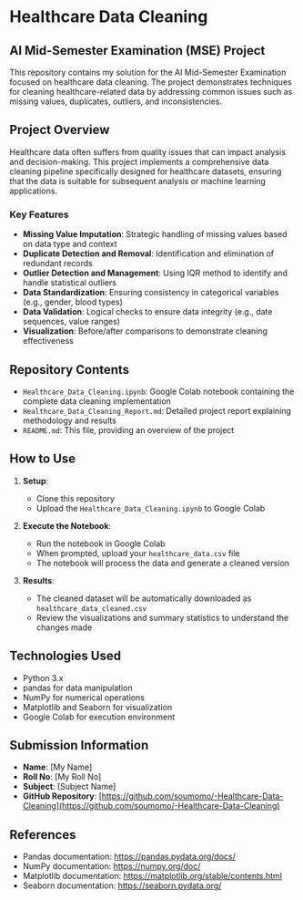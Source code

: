 # Healthcare Data Cleaning

## AI Mid-Semester Examination (MSE) Project

This repository contains my solution for the AI Mid-Semester Examination focused on healthcare data cleaning. The project demonstrates techniques for cleaning healthcare-related data by addressing common issues such as missing values, duplicates, outliers, and inconsistencies.

## Project Overview

Healthcare data often suffers from quality issues that can impact analysis and decision-making. This project implements a comprehensive data cleaning pipeline specifically designed for healthcare datasets, ensuring that the data is suitable for subsequent analysis or machine learning applications.

### Key Features

- **Missing Value Imputation**: Strategic handling of missing values based on data type and context
- **Duplicate Detection and Removal**: Identification and elimination of redundant records
- **Outlier Detection and Management**: Using IQR method to identify and handle statistical outliers
- **Data Standardization**: Ensuring consistency in categorical variables (e.g., gender, blood types)
- **Data Validation**: Logical checks to ensure data integrity (e.g., date sequences, value ranges)
- **Visualization**: Before/after comparisons to demonstrate cleaning effectiveness

## Repository Contents

- `Healthcare_Data_Cleaning.ipynb`: Google Colab notebook containing the complete data cleaning implementation
- `Healthcare_Data_Cleaning_Report.md`: Detailed project report explaining methodology and results
- `README.md`: This file, providing an overview of the project

## How to Use

1. **Setup**:
   - Clone this repository
   - Upload the `Healthcare_Data_Cleaning.ipynb` to Google Colab

2. **Execute the Notebook**:
   - Run the notebook in Google Colab
   - When prompted, upload your `healthcare_data.csv` file
   - The notebook will process the data and generate a cleaned version

3. **Results**:
   - The cleaned dataset will be automatically downloaded as `healthcare_data_cleaned.csv`
   - Review the visualizations and summary statistics to understand the changes made

## Technologies Used

- Python 3.x
- pandas for data manipulation
- NumPy for numerical operations
- Matplotlib and Seaborn for visualization
- Google Colab for execution environment

## Submission Information

- **Name**: [My Name]
- **Roll No**: [My Roll No]
- **Subject**: [Subject Name]
- **GitHub Repository**: [https://github.com/soumomo/-Healthcare-Data-Cleaning](https://github.com/soumomo/-Healthcare-Data-Cleaning)

## References

- Pandas documentation: https://pandas.pydata.org/docs/
- NumPy documentation: https://numpy.org/doc/
- Matplotlib documentation: https://matplotlib.org/stable/contents.html
- Seaborn documentation: https://seaborn.pydata.org/